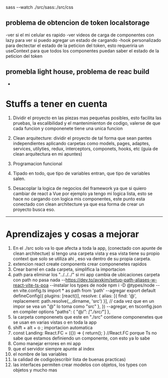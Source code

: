
sass --watch ./src/sass:./src/css

## problema de obtencion de token localstorage
-ver si el mi celular es rapido
-ver videos de carga de componentes con lazy para ver si puedo agregar un estado de cargando 
-hook personalizado para dectectar el estado de la peticion del token, esto requeriria un useContext para que todos los componentes puedan saber el estado de la peticion del token

## promebla light house, problema de reac build
-


# Stuffs a tener en cuenta

1. Dividir el proyecto en las piezas mas pequeñas posibles, esto facilita las pruebas, la escalibilidad y el mantenimienton de codigo, valerse de que cada funcion y componenete tiene una unica funcion

2. Clean arquitecture: dividir el proyecto de tal forma que sean pantes independientes aplicando carpetas como models, pages, adaptes, services, utilyties, redux, interceptors, componets, hooks, etc (guia de clean arquitectura en mi apuntes)

3. Programacion funcional

4. Tipado en todo, que tipo de variables entran, que tipo de variables salen.

5. Desacoplar la logica de negocios del framework ya que si quiero cambiar de react a Vue por ejemplo ya tengo mi logica lista, esto se hace no cargando con logica mis componentes, este punto esta conectado con clean architecture ya que esa forma de crear un proyecto busca eso.


----------------------------------------------


# Aprendizajes y cosas a mejorar

1. En el ./src solo va lo que afecta a toda la app, (conectado con apunte de clean architectue) si tengo una carpeta vista y esa vista tiene su propio context que solo se utiliza ahi , eso va dentro de su propia carpeta.
2. extencion react create components crear componenetes rapidos
3. Crear barrel en cada carpeta, simplifica la importacion
4. path para eliminar los "../../../" si mi app cambia de ubicaciones carpeta con path no pasa nada 
    --https://dev.to/avxkim/setup-path-aliases-w-react-vite-ts-poa
    --instalar los types de node  npm i -D @types/node
    --en vite.config.ts  import * as path from 'path'
    --agregar 
        export default defineConfig({
            plugins: [react()],
            resolve: {
                alias: [{ find: '@', replacement: path.resolve(__dirname, 'src') }],
                // cada vez que en un impor se vea un "@" lo toma como "src"
            },
        })
    --agregar, en tsconfig.json en compiler options
        "paths": {
            "@/*": ["./src/*"]
        },
5. la carpeta componenets que este en "./src" contiene componenetes que se usan en varias vistas o en toda la app
6. shift + alt + o ; importacion automatica
7. const Landing: React.FC<LandingProps>  = ({}) => { return(); } //React.FC porque Ts no sabe que estamos definiendo un componente, con esto ya lo sabe
8. Como manejar errores en mi app
9. que el servidor siempre apunte al index
10. el nombre de las variables
11. la calidad de codigo(escribir lista de buenas practicas)
12. las interfaces permiten crear modelos con objetos, los types con objetos y mucho mas